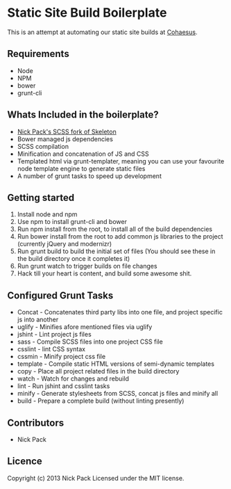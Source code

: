 # Static Site Build Boilerplate
This is an attempt at automating our static site builds at [Cohaesus](http://www.cohaesus.co.uk).

## Requirements
* Node
* NPM
* bower
* grunt-cli

## Whats Included in the boilerplate?

* [Nick Pack's SCSS fork of Skeleton](https://github.com/nickpack/Skeleton-SCSS)
* Bower managed js dependencies
* SCSS compilation
* Minification and concatenation of JS and CSS
* Templated html via grunt-templater, meaning you can use your favourite node template engine to generate static files
* A number of grunt tasks to speed up development

## Getting started
1. Install node and npm
2. Use npm to install grunt-cli and bower
3. Run npm install from the root, to install all of the build dependencies
4. Run bower install from the root to add common js libraries to the project (currently jQuery and modernizr)
5. Run grunt build to build the initial set of files (You should see these in the build directory once it completes it)
6. Run grunt watch to trigger builds on file changes
7. Hack till your heart is content, and build some awesome shit.

## Configured Grunt Tasks
* Concat - Concatenates third party libs into one file, and project specific js into another
* uglify - Minifies afore mentioned files via uglify
* jshint - Lint project js files
* sass - Compile SCSS files into one project CSS file
* csslint - lint CSS syntax
* cssmin - Minify project css file
* template - Compile static HTML versions of semi-dynamic templates
* copy - Place all project related files in the build directory
* watch - Watch for changes and rebuild
* lint - Run jshint and csslint tasks
* minify - Generate stylesheets from SCSS, concat js files and minify all
* build - Prepare a complete build (without linting presently)

## Contributors
* Nick Pack

## Licence
Copyright (c) 2013 Nick Pack
Licensed under the MIT license.	